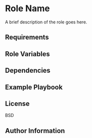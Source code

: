 Role Name
=========

A brief description of the role goes here.

Requirements
------------


Role Variables
--------------


Dependencies
------------


Example Playbook
----------------


License
-------

BSD

Author Information
------------------


